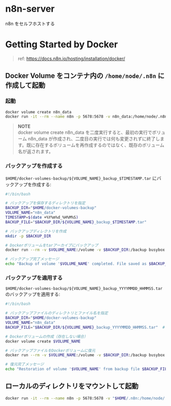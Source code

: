 # n8n-server
n8n をセルフホストする

# Getting Started by Docker

> ref: https://docs.n8n.io/hosting/installation/docker/

## Docker Volume をコンテナ内の `/home/node/.n8n` に作成して起動

### 起動

```bash
docker volume create n8n_data
docker run -it --rm --name n8n -p 5678:5678 -v n8n_data:/home/node/.n8n docker.n8n.io/n8nio/n8n
```

> **NOTE**  
> docker volume create n8n_data を二度実行すると、最初の実行でボリューム n8n_data が作成され、二度目の実行では何も変更されずに終了します。既に存在するボリュームを再作成するのではなく、既存のボリューム名が返されます。

### バックアップを作成する

`$HOME/docker-volumes-backup/${VOLUME_NAME}_backup_$TIMESTAMP.tar` にバックアップを作成する:

```bash
#!/bin/bash

# バックアップを保存するディレクトリを指定
BACKUP_DIR="$HOME/docker-volumes-backup"
VOLUME_NAME="n8n_data"
TIMESTAMP=$(date +%Y%m%d_%H%M%S)
BACKUP_FILE="$BACKUP_DIR/${VOLUME_NAME}_backup_$TIMESTAMP.tar"

# バックアップディレクトリを作成
mkdir -p $BACKUP_DIR

# Dockerボリュームをtarアーカイブにバックアップ
docker run --rm -v $VOLUME_NAME:/volume -v $BACKUP_DIR:/backup busybox tar cvf /backup/$(basename $BACKUP_FILE) /volume

# バックアップ完了メッセージ
echo "Backup of volume '$VOLUME_NAME' completed. File saved as $BACKUP_FILE"
```

### バックアップを適用する

`$HOME/docker-volumes-backup/${VOLUME_NAME}_backup_YYYYMMDD_HHMMSS.tar` のバックアップを適用する:

```bash
#!/bin/bash

# バックアップファイルのディレクトリとファイル名を指定
BACKUP_DIR="$HOME/docker-volumes-backup"
VOLUME_NAME="n8n_data"
BACKUP_FILE="$BACKUP_DIR/${VOLUME_NAME}_backup_YYYYMMDD_HHMMSS.tar"  # 実際のバックアップファイル名に置き換えてください

# Dockerボリュームの作成（存在しない場合）
docker volume create $VOLUME_NAME

# バックアップファイルをDockerボリュームに復元
docker run --rm -v $VOLUME_NAME:/volume -v $BACKUP_DIR:/backup busybox tar xvf /backup/$(basename $BACKUP_FILE) -C /volume

# 復元完了メッセージ
echo "Restoration of volume '$VOLUME_NAME' from backup file $BACKUP_FILE completed."
```

## ローカルのディレクトリをマウントして起動

```bash
docker run -it --rm --name n8n -p 5678:5678 -v "$HOME/.n8n:/home/node/.n8n" docker.n8n.io/n8nio/n8n
```